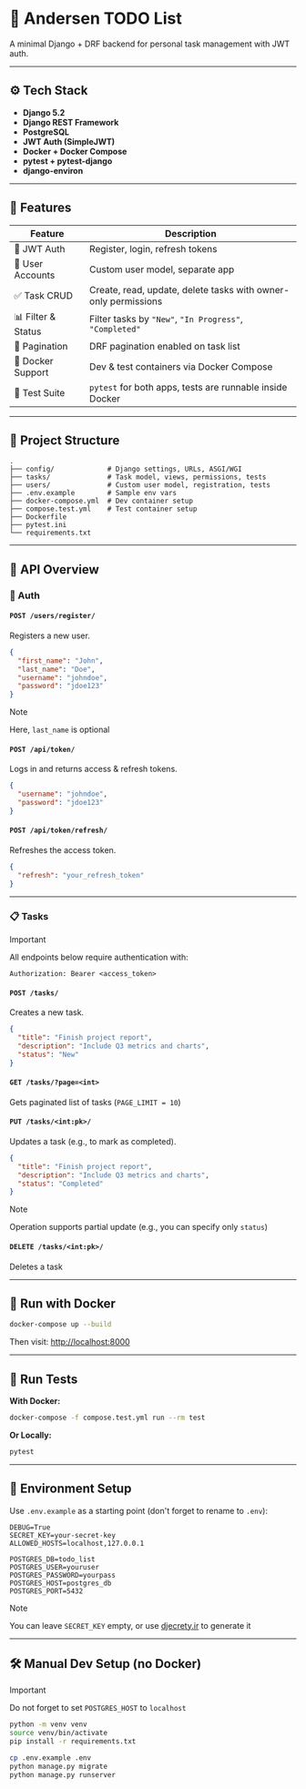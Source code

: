 # 📝 Andersen TODO List

A minimal Django + DRF backend for personal task management with JWT auth.

---

## ⚙️ Tech Stack

- **Django 5.2**
- **Django REST Framework**
- **PostgreSQL**
- **JWT Auth (SimpleJWT)**
- **Docker + Docker Compose**
- **pytest + pytest-django**
- **django-environ**

---

## 🚀 Features

| Feature            | Description                                                    |
| ------------------ | -------------------------------------------------------------- |
| 🔐 JWT Auth        | Register, login, refresh tokens                                |
| 👤 User Accounts   | Custom user model, separate app                                |
| ✅ Task CRUD       | Create, read, update, delete tasks with owner-only permissions |
| 📊 Filter & Status | Filter tasks by `"New"`, `"In Progress"`, `"Completed"`        |
| 📄 Pagination      | DRF pagination enabled on task list                            |
| 🐳 Docker Support  | Dev & test containers via Docker Compose                       |
| 🧪 Test Suite      | `pytest` for both apps, tests are runnable inside Docker       |

---

## 🧬 Project Structure

```
.
├── config/             # Django settings, URLs, ASGI/WGI
├── tasks/              # Task model, views, permissions, tests
├── users/              # Custom user model, registration, tests
├── .env.example        # Sample env vars
├── docker-compose.yml  # Dev container setup
├── compose.test.yml    # Test container setup
├── Dockerfile
├── pytest.ini
└── requirements.txt
```

---

## 🔑 API Overview

### 🔐 Auth

#### `POST /users/register/`

Registers a new user.

```json
{
  "first_name": "John",
  "last_name": "Doe",
  "username": "johndoe",
  "password": "jdoe123"
}
```

> [!note]
> Here, `last_name` is optional

#### `POST /api/token/`

Logs in and returns access & refresh tokens.

```json
{
  "username": "johndoe",
  "password": "jdoe123"
}
```

#### `POST /api/token/refresh/`

Refreshes the access token.

```json
{
  "refresh": "your_refresh_token"
}
```

---

### 📋 Tasks

> [!important]
> All endpoints below require authentication with:
>
> ```
> Authorization: Bearer <access_token>
> ```

#### `POST /tasks/`

Creates a new task.

```json
{
  "title": "Finish project report",
  "description": "Include Q3 metrics and charts",
  "status": "New"
}
```

#### `GET /tasks/?page=<int>`

Gets paginated list of tasks (`PAGE_LIMIT = 10`)

#### `PUT /tasks/<int:pk>/`

Updates a task (e.g., to mark as completed).

```json
{
  "title": "Finish project report",
  "description": "Include Q3 metrics and charts",
  "status": "Completed"
}
```

> [!note]
> Operation supports partial update (e.g., you can specify only `status`)

#### `DELETE /tasks/<int:pk>/`

Deletes a task

---

## 🐳 Run with Docker

```bash
docker-compose up --build
```

Then visit: [http://localhost:8000](http://localhost:8000)

---

## 🧪 Run Tests

**With Docker:**

```bash
docker-compose -f compose.test.yml run --rm test
```

**Or Locally:**

```bash
pytest
```

---

## 🔐 Environment Setup

Use `.env.example` as a starting point (don't forget to rename to `.env`):

```env
DEBUG=True
SECRET_KEY=your-secret-key
ALLOWED_HOSTS=localhost,127.0.0.1

POSTGRES_DB=todo_list
POSTGRES_USER=youruser
POSTGRES_PASSWORD=yourpass
POSTGRES_HOST=postgres_db
POSTGRES_PORT=5432
```

> [!note]
> You can leave `SECRET_KEY` empty, or use [djecrety.ir](https://djecrety.ir/) to generate it

---

## 🛠 Manual Dev Setup (no Docker)

> [!important]
> Do not forget to set `POSTGRES_HOST` to `localhost`

```bash
python -m venv venv
source venv/bin/activate
pip install -r requirements.txt

cp .env.example .env
python manage.py migrate
python manage.py runserver
```

